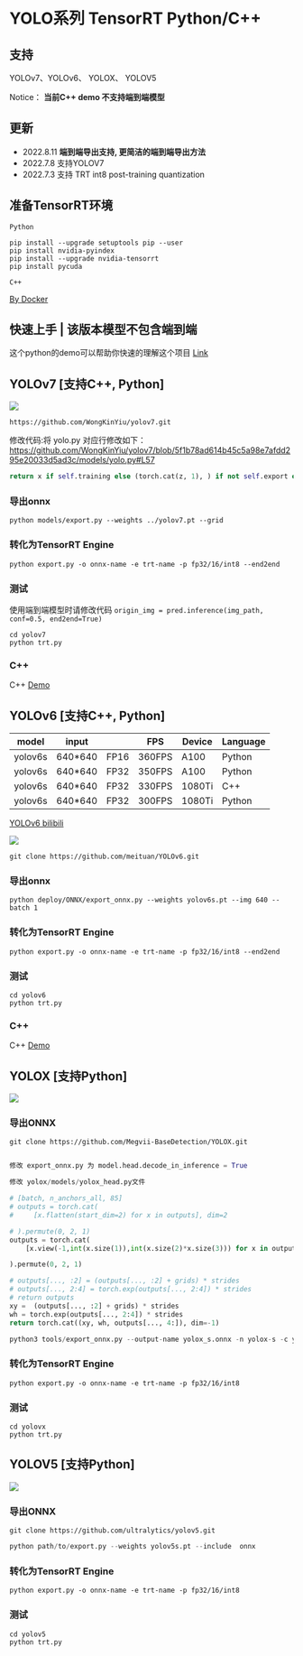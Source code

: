 # YOLO系列 TensorRT Python/C++ 

## 支持
YOLOv7、YOLOv6、 YOLOX、 YOLOV5

Notice： **当前C++ demo 不支持端到端模型**

## 更新 
- 2022.8.11 **端到端导出支持, 更简洁的端到端导出方法**
- 2022.7.8 支持YOLOV7 
- 2022.7.3 支持 TRT int8 post-training quantization 

## 准备TensorRT环境
`Python`
```
pip install --upgrade setuptools pip --user
pip install nvidia-pyindex
pip install --upgrade nvidia-tensorrt
pip install pycuda
```
`C++`

[By Docker](https://github.com/NVIDIA/TensorRT/blob/main/docker/ubuntu-20.04.Dockerfile)

## 快速上手 | 该版本模型不包含端到端

这个python的demo可以帮助你快速的理解这个项目 [Link](https://aistudio.baidu.com/aistudio/projectdetail/4263301?contributionType=1&shared=1)

## YOLOv7 [支持C++, Python]

![](yolov7/3_yolov7.jpg)

```shell
https://github.com/WongKinYiu/yolov7.git
```
修改代码:将 yolo.py 对应行修改如下：
https://github.com/WongKinYiu/yolov7/blob/5f1b78ad614b45c5a98e7afdd295e20033d5ad3c/models/yolo.py#L57 

```python
return x if self.training else (torch.cat(z, 1), ) if not self.export else (torch.cat(z, 1), x)
```

### 导出onnx
```shell
python models/export.py --weights ../yolov7.pt --grid
```

### 转化为TensorRT Engine 

```
python export.py -o onnx-name -e trt-name -p fp32/16/int8 --end2end
```
### 测试

使用端到端模型时请修改代码
`origin_img = pred.inference(img_path, conf=0.5, end2end=True)`
```
cd yolov7
python trt.py
```

### C++

C++ [Demo](yolov7/cpp/README.md)





## YOLOv6 [支持C++, Python]

| model |  input |  | FPS | Device | Language | 
| -------- | -------- | -------- | ------- | ------- | ------|
| yolov6s     | 640*640     | FP16     | 360FPS  | A100 | Python |
| yolov6s     | 640*640     | FP32     | 350FPS | A100| Python |
| yolov6s     | 640*640     | FP32     | 330FPS | 1080Ti | C++ |
| yolov6s     | 640*640     | FP32     | 300FPS | 1080Ti | Python |

[YOLOv6 bilibili](https://www.bilibili.com/video/BV1x3411w7T6?share_source=copy_web)

![](yolov6/3_yolov6.jpg)
```shell
git clone https://github.com/meituan/YOLOv6.git
```
### 导出onnx
```shell
python deploy/ONNX/export_onnx.py --weights yolov6s.pt --img 640 --batch 1
```

### 转化为TensorRT Engine 

```
python export.py -o onnx-name -e trt-name -p fp32/16/int8 --end2end
```
### 测试

```
cd yolov6
python trt.py
```

### C++

C++ [Demo](yolov6/cpp/README.md)

## YOLOX [支持Python]
![](yolox/3_yolox.jpg)
### 导出ONNX

```
git clone https://github.com/Megvii-BaseDetection/YOLOX.git
```
```python

修改 export_onnx.py 为 model.head.decode_in_inference = True

修改 yolox/models/yolox_head.py文件

# [batch, n_anchors_all, 85]
# outputs = torch.cat(
#     [x.flatten(start_dim=2) for x in outputs], dim=2

# ).permute(0, 2, 1)
outputs = torch.cat(
    [x.view(-1,int(x.size(1)),int(x.size(2)*x.size(3))) for x in outputs], dim=2

).permute(0, 2, 1)

# outputs[..., :2] = (outputs[..., :2] + grids) * strides
# outputs[..., 2:4] = torch.exp(outputs[..., 2:4]) * strides
# return outputs
xy =  (outputs[..., :2] + grids) * strides
wh = torch.exp(outputs[..., 2:4]) * strides
return torch.cat((xy, wh, outputs[..., 4:]), dim=-1)

```
```python
python3 tools/export_onnx.py --output-name yolox_s.onnx -n yolox-s -c yolox_s.pth
```
### 转化为TensorRT Engine 
```
python export.py -o onnx-name -e trt-name -p fp32/16/int8
```
### 测试

```
cd yolovx
python trt.py
```

## YOLOV5 [支持Python]
![](yolov5/3_yolov5.jpg)

### 导出ONNX

```
git clone https://github.com/ultralytics/yolov5.git
```

```python
python path/to/export.py --weights yolov5s.pt --include  onnx 
```

### 转化为TensorRT Engine 

```
python export.py -o onnx-name -e trt-name -p fp32/16/int8
```
### 测试

```
cd yolov5
python trt.py
```
